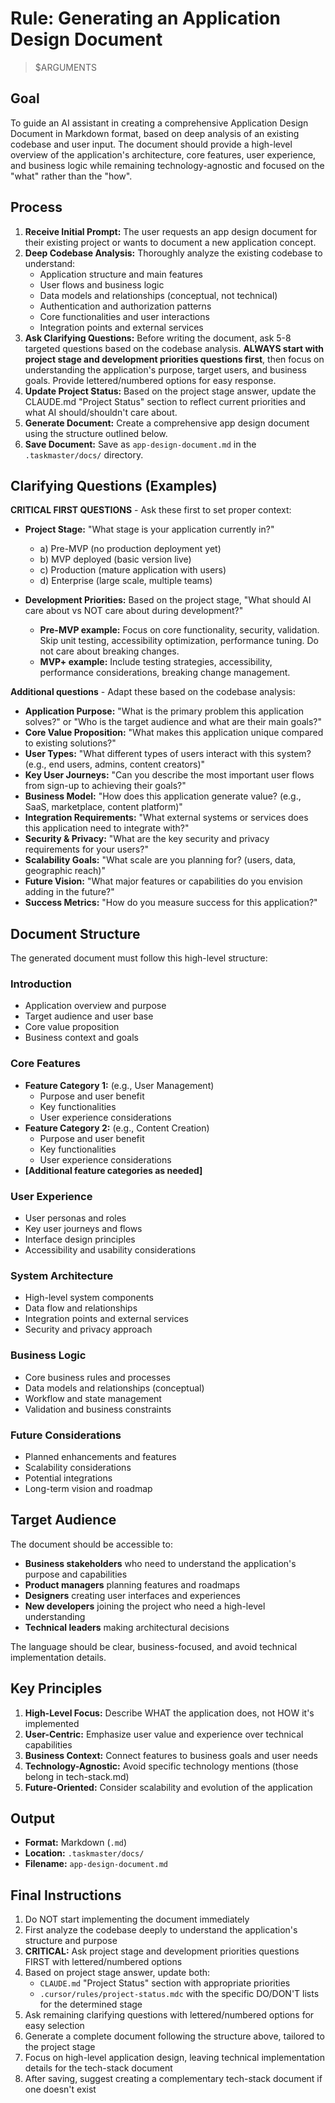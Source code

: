 # Rule: Generating an Application Design Document

> $ARGUMENTS

## Goal

To guide an AI assistant in creating a comprehensive Application Design Document in Markdown format, based on deep analysis of an existing codebase and user input. The document should provide a high-level overview of the application's architecture, core features, user experience, and business logic while remaining technology-agnostic and focused on the "what" rather than the "how".

## Process

1. **Receive Initial Prompt:** The user requests an app design document for their existing project or wants to document a new application concept.
2. **Deep Codebase Analysis:** Thoroughly analyze the existing codebase to understand:
   - Application structure and main features
   - User flows and business logic
   - Data models and relationships (conceptual, not technical)
   - Authentication and authorization patterns
   - Core functionalities and user interactions
   - Integration points and external services
3. **Ask Clarifying Questions:** Before writing the document, ask 5-8 targeted questions based on the codebase analysis. **ALWAYS start with project stage and development priorities questions first**, then focus on understanding the application's purpose, target users, and business goals. Provide lettered/numbered options for easy response.
4. **Update Project Status:** Based on the project stage answer, update the CLAUDE.md "Project Status" section to reflect current priorities and what AI should/shouldn't care about.
5. **Generate Document:** Create a comprehensive app design document using the structure outlined below.
6. **Save Document:** Save as `app-design-document.md` in the `.taskmaster/docs/` directory.

## Clarifying Questions (Examples)

**CRITICAL FIRST QUESTIONS** - Ask these first to set proper context:

- **Project Stage:** "What stage is your application currently in?"

  - a) Pre-MVP (no production deployment yet)
  - b) MVP deployed (basic version live)
  - c) Production (mature application with users)
  - d) Enterprise (large scale, multiple teams)

- **Development Priorities:** Based on the project stage, "What should AI care about vs NOT care about during development?"
  - **Pre-MVP example:** Focus on core functionality, security, validation. Skip unit testing, accessibility optimization, performance tuning. Do not care about breaking changes.
  - **MVP+ example:** Include testing strategies, accessibility, performance considerations, breaking change management.

**Additional questions** - Adapt these based on the codebase analysis:

- **Application Purpose:** "What is the primary problem this application solves?" or "Who is the target audience and what are their main goals?"
- **Core Value Proposition:** "What makes this application unique compared to existing solutions?"
- **User Types:** "What different types of users interact with this system? (e.g., end users, admins, content creators)"
- **Key User Journeys:** "Can you describe the most important user flows from sign-up to achieving their goals?"
- **Business Model:** "How does this application generate value? (e.g., SaaS, marketplace, content platform)"
- **Integration Requirements:** "What external systems or services does this application need to integrate with?"
- **Security & Privacy:** "What are the key security and privacy requirements for your users?"
- **Scalability Goals:** "What scale are you planning for? (users, data, geographic reach)"
- **Future Vision:** "What major features or capabilities do you envision adding in the future?"
- **Success Metrics:** "How do you measure success for this application?"

## Document Structure

The generated document must follow this high-level structure:

### **Introduction**

- Application overview and purpose
- Target audience and user base
- Core value proposition
- Business context and goals

### **Core Features**

- **Feature Category 1:** (e.g., User Management)
  - Purpose and user benefit
  - Key functionalities
  - User experience considerations
- **Feature Category 2:** (e.g., Content Creation)
  - Purpose and user benefit
  - Key functionalities
  - User experience considerations
- **[Additional feature categories as needed]**

### **User Experience**

- User personas and roles
- Key user journeys and flows
- Interface design principles
- Accessibility and usability considerations

### **System Architecture**

- High-level system components
- Data flow and relationships
- Integration points and external services
- Security and privacy approach

### **Business Logic**

- Core business rules and processes
- Data models and relationships (conceptual)
- Workflow and state management
- Validation and business constraints

### **Future Considerations**

- Planned enhancements and features
- Scalability considerations
- Potential integrations
- Long-term vision and roadmap

## Target Audience

The document should be accessible to:

- **Business stakeholders** who need to understand the application's purpose and capabilities
- **Product managers** planning features and roadmaps
- **Designers** creating user interfaces and experiences
- **New developers** joining the project who need a high-level understanding
- **Technical leaders** making architectural decisions

The language should be clear, business-focused, and avoid technical implementation details.

## Key Principles

1. **High-Level Focus:** Describe WHAT the application does, not HOW it's implemented
2. **User-Centric:** Emphasize user value and experience over technical capabilities
3. **Business Context:** Connect features to business goals and user needs
4. **Technology-Agnostic:** Avoid specific technology mentions (those belong in tech-stack.md)
5. **Future-Oriented:** Consider scalability and evolution of the application

## Output

- **Format:** Markdown (`.md`)
- **Location:** `.taskmaster/docs/`
- **Filename:** `app-design-document.md`

## Final Instructions

1. Do NOT start implementing the document immediately
2. First analyze the codebase deeply to understand the application's structure and purpose
3. **CRITICAL:** Ask project stage and development priorities questions FIRST with lettered/numbered options
4. Based on project stage answer, update both:
   - `CLAUDE.md` "Project Status" section with appropriate priorities
   - `.cursor/rules/project-status.mdc` with the specific DO/DON'T lists for the determined stage
5. Ask remaining clarifying questions with lettered/numbered options for easy selection
6. Generate a complete document following the structure above, tailored to the project stage
7. Focus on high-level application design, leaving technical implementation details for the tech-stack document
8. After saving, suggest creating a complementary tech-stack document if one doesn't exist

